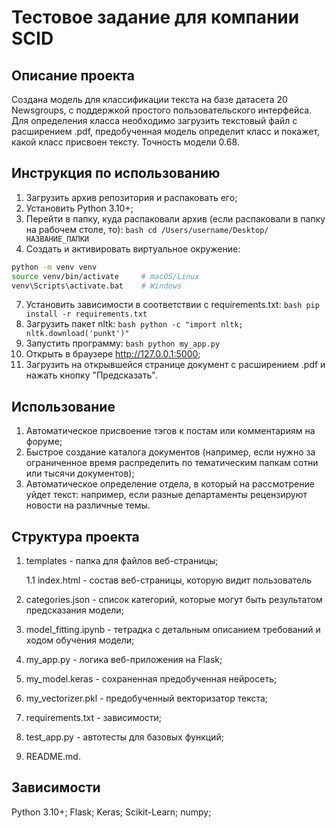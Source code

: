 # Тестовое задание для компании SCID

## Описание проекта
Создана модель для классификации текста на базе датасета 20 Newsgroups, с поддержкой простого пользовательского интерфейса. Для определения класса необходимо загрузить текстовый файл с расширением .pdf, предобученная модель определит класс и покажет, какой класс присвоен тексту. Точность модели 0.68.

## Инструкция по использованию
1. Загрузить архив репозитория и распаковать его;
2. Установить Python 3.10+;
3. Перейти в папку, куда распаковали архив (если распаковали в папку на рабочем столе, то):
   ```bash cd /Users/username/Desktop/НАЗВАНИЕ_ПАПКИ ```
5. Создать и активировать виртуальное окружение:
```bash
python -m venv venv
source venv/bin/activate     # macOS/Linux
venv\Scripts\activate.bat    # Windows
```
7. Установить зависимости в соответствии с requirements.txt:
   ```bash pip install -r requirements.txt ```
9. Загрузить пакет nltk:
   ``` bash python -c "import nltk; nltk.download('punkt')" ```
10. Запустить программу:
  ``` bash python my_app.py ```
11. Открыть в браузере http://127.0.0.1:5000;
12. Загрузить на открывшейся странице документ с расширением .pdf и нажать кнопку "Предсказать".

## Использование
1. Автоматическое присвоение тэгов к постам или комментариям на форуме;
2. Быстрое создание каталога документов (например, если нужно за ограниченное время распределить по тематическим папкам сотни или тысячи документов);
3. Автоматическое определение отдела, в который на рассмотрение уйдет текст: например, если разные департаменты рецензируют новости на различные темы.

## Структура проекта
1. templates - папка для файлов веб-страницы;


   1.1 index.html - состав веб-страницы, которую видит пользователь
3. categories.json - список категорий, которые могут быть результатом предсказания модели;
4. model_fitting.ipynb - тетрадка с детальным описанием требований и ходом обучения модели;
5. my_app.py - логика веб-приложения на Flask;
6. my_model.keras - сохраненная предобученная нейросеть;
7. my_vectorizer.pkl - предобученный векторизатор текста;
8. requirements.txt - зависимости;
9. test_app.py - автотесты для базовых функций;
10. README.md.

## Зависимости
Python 3.10+; Flask; Keras; Scikit-Learn; numpy;
